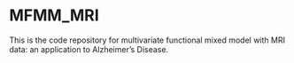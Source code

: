 # MFMM_MRI
This is the code repository for multivariate functional mixed model with MRI data: an application to Alzheimer’s Disease.

